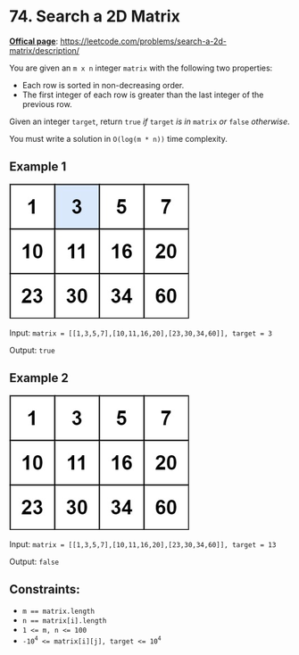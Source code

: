 # 74\. Search a 2D Matrix
<u><b>Offical page</b></u>: https://leetcode.com/problems/search-a-2d-matrix/description/

You are given an `m x n` integer `matrix` with the following two properties:
- Each row is sorted in non-decreasing order.
- The first integer of each row is greater than the last integer of the previous row.

Given an integer `target`, return `true` _if_ `target` _is in_ `matrix` _or_ `false` _otherwise_.

You must write a solution in `O(log(m * n))` time complexity.


## Example 1
<p>
    <img src="mat.jpg" alt="Matrix">
</p>

Input: `matrix = [[1,3,5,7],[10,11,16,20],[23,30,34,60]], target = 3`

Output: `true`

## Example 2
<p>
    <img src="mat2.jpg" alt="Matrix 2">
</p>

Input: `matrix = [[1,3,5,7],[10,11,16,20],[23,30,34,60]], target = 13`

Output: `false`

## Constraints:
- `m == matrix.length`
- `n == matrix[i].length`
- `1 <= m, n <= 100`
- `-10`<sup>`4`</sup>` <= matrix[i][j], target <= 10`<sup>`4`</sup>
